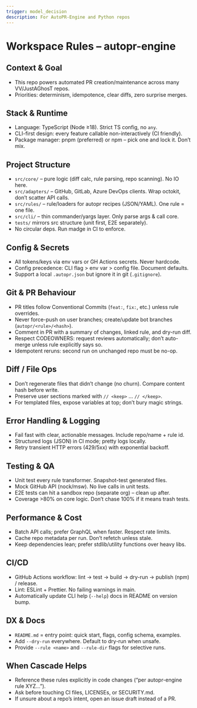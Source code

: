 ```yaml
---
trigger: model_decision
description: For AutoPR-Engine and Python repos
---
```


# Workspace Rules – autopr-engine

## Context & Goal

- This repo powers automated PR creation/maintenance across many VV/JustAGhosT repos.
- Priorities: determinism, idempotence, clear diffs, zero surprise merges.

## Stack & Runtime

- Language: TypeScript (Node ≥18). Strict TS config, no `any`.
- CLI-first design: every feature callable non-interactively (CI friendly).
- Package manager: pnpm (preferred) or npm – pick one and lock it. Don’t mix.

## Project Structure

- `src/core/` – pure logic (diff calc, rule parsing, repo scanning). No IO here.
- `src/adapters/` – GitHub, GitLab, Azure DevOps clients. Wrap octokit, don’t scatter API calls.
- `src/rules/` – rule/loaders for autopr recipes (JSON/YAML). One rule = one file.
- `src/cli/` – thin commander/yargs layer. Only parse args & call core.
- `tests/` mirrors src structure (unit first, E2E separately).
- No circular deps. Run madge in CI to enforce.

## Config & Secrets

- All tokens/keys via env vars or GH Actions secrets. Never hardcode.
- Config precedence: CLI flag > env var > config file. Document defaults.
- Support a local `.autopr.json` but ignore it in git (`.gitignore`).

## Git & PR Behaviour

- PR titles follow Conventional Commits (`feat:`, `fix:`, etc.) unless rule overrides.
- Never force-push on user branches; create/update bot branches (`autopr/<rule>/<hash>`).
- Comment in PR with a summary of changes, linked rule, and dry-run diff.
- Respect CODEOWNERS: request reviews automatically; don’t auto-merge unless rule explicitly says
  so.
- Idempotent reruns: second run on unchanged repo must be no-op.

## Diff / File Ops

- Don’t regenerate files that didn’t change (no churn). Compare content hash before write.
- Preserve user sections marked with `// <keep>` … `// </keep>`.
- For templated files, expose variables at top; don’t bury magic strings.

## Error Handling & Logging

- Fail fast with clear, actionable messages. Include repo/name + rule id.
- Structured logs (JSON) in CI mode; pretty logs locally.
- Retry transient HTTP errors (429/5xx) with exponential backoff.

## Testing & QA

- Unit test every rule transformer. Snapshot-test generated files.
- Mock GitHub API (nock/msw). No live calls in unit tests.
- E2E tests can hit a sandbox repo (separate org) – clean up after.
- Coverage >80% on core logic. Don’t chase 100% if it means trash tests.

## Performance & Cost

- Batch API calls; prefer GraphQL when faster. Respect rate limits.
- Cache repo metadata per run. Don’t refetch unless stale.
- Keep dependencies lean; prefer stdlib/utility functions over heavy libs.

## CI/CD

- GitHub Actions workflow: lint → test → build → dry-run → publish (npm) / release.
- Lint: ESLint + Prettier. No failing warnings in main.
- Automatically update CLI help (`--help`) docs in README on version bump.

## DX & Docs

- `README.md` = entry point: quick start, flags, config schema, examples.
- Add `--dry-run` everywhere. Default to dry-run when unsafe.
- Provide `--rule <name>` and `--rule-dir` flags for selective runs.

## When Cascade Helps

- Reference these rules explicitly in code changes (“per autopr-engine rule XYZ…”).
- Ask before touching CI files, LICENSEs, or SECURITY.md.
- If unsure about a repo’s intent, open an issue draft instead of a PR.
